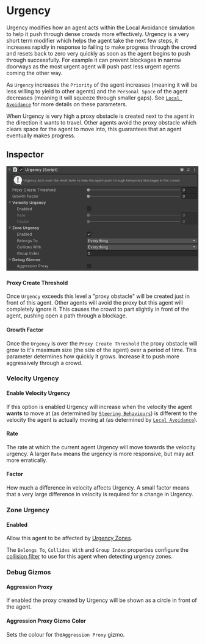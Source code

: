 # Urgency

Urgency modifies how an agent acts within the Local Avoidance simulation to help it push through dense crowds more effectively. Urgency is a very short term modifier which helps the agent take the next few steps, it increases rapidly in response to failing to make progress through the crowd and resets back to zero very quickly as soon as the agent begins to push through successfully. For example it can prevent blockages in narrow doorways as the most urgent agent will push past less urgent agents coming the other way.

As `Urgency` increases the `Priority` of the agent increases (meaning it will be less willing to yield to other agents) and the `Personal Space` of the agent decreases (meaning it will squeeze through smaller gaps). See [`Local Avoidance`](/GettingStarted/LocalAvoidance) for more details on these parameters.

When Urgency is very high a proxy obstacle is created next to the agent in the direction it wants to travel. Other agents avoid the proxy obstacle which clears space for the agent to move into, this guarantees that an agent eventually makes progress.

## Inspector

![Urgency Inspector](../../../images/UrgencyInspector.png)

#### Proxy Create Threshold

Once `Urgency` exceeds this level a "proxy obstacle" will be created just in front of this agent. Other agents will avoid the proxy but this agent will completely ignore it. This causes the crowd to part slightly in front of the agent, pushing open a path through a blockage.

#### Growth Factor

Once the `Urgency` is over the `Proxy Create Threshold` the proxy obstacle will grow to it's maximum size (the size of the agent) over a period of time. This parameter determines how quickly it grows. Increase it to push more aggressively through a crowd.

### Velocity Urgency

#### Enable Velocity Urgency

If this option is enabled Urgency will increase when the velocity the agent **wants** to move at (as determined by [`Steering Behaviours`](/GettingStarted/SteeringActions)) is different to the velocity the agent is actually moving at (as determined by [`Local Avoidance`](/GettingStarted/LocalAvoidance)).

#### Rate

The rate at which the current agent Urgency will move towards the velocity urgency. A larger `Rate` means the urgency is more responsive, but may act more erratically.

#### Factor

How much a difference in velocity affects Urgency. A small factor means that a very large difference in velocity is required for a change in Urgency.

### Zone Urgency

#### Enabled

Allow this agent to be affected by [Urgency Zones](../Zones/UrgencyZone).

The `Belongs To`, `Collides With` and `Group Index` properties configure the [collision filter](https://docs.unity3d.com/Packages/com.unity.physics@latest/manual/collision_queries.html#filtering) to use for this agent when detecting urgency zones.

### Debug Gizmos

#### Aggression Proxy

If enabled the proxy created by Urgency will be shown as a circle in front of the agent.

#### Aggression Proxy Gizmo Color

Sets the colour for the`Aggression Proxy` gizmo.